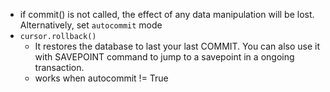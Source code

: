 - if commit() is not called, the effect of any data manipulation will be lost.
  Alternatively, set `autocommit` mode
- `cursor.rollback()`
    - It restores the database to last your last COMMIT. You can also use it with SAVEPOINT command to jump to a savepoint in a ongoing transaction.
    - works when autocommit != True
